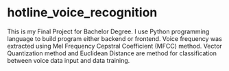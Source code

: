 # hotline_voice_recognition
This is my Final Project for Bachelor Degree. I use Python programming language to build program either backend or frontend.  Voice frequency was extracted using Mel Frequency Cepstral Coefficient (MFCC) method. Vector Quantization method and Euclidean Distance are method for classification between voice data input and data training.
